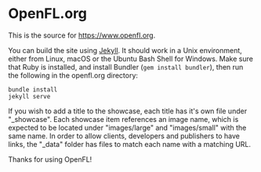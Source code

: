 OpenFL.org
==========

This is the source for https://www.openfl.org.

You can build the site using [Jekyll](https://www.jekyllrb.com). It should work in a Unix environment, either from Linux, macOS or the Ubuntu Bash Shell for Windows. Make sure that Ruby is installed, and install Bundler (`gem install bundler`), then run the following in the openfl.org directory:

	bundle install
	jekyll serve

If you wish to add a title to the showcase, each title has it's own file under "\_showcase". Each showcase item references an image name, which is expected to be located under "images/large" and "images/small" with the same name. In order to allow clients, developers and publishers to have links, the "\_data" folder has files to match each name with a matching URL.

Thanks for using OpenFL!